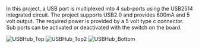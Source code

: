 In this project, a USB port is multiplexed into 4 sub-ports using the USB2514 integrated circuit. The project supports USB2.0 and provides 600mA and 5 volt output. The required power is provided by a 5 volt type c connector. Sub ports can be activated or deactivated with the switch on the board.

![USBHub_Top](https://github.com/user-attachments/assets/1640e7ad-c85c-42e5-8115-a54fd4d4a7d8)
![USBHub_Top2](https://github.com/user-attachments/assets/5d4edeab-feb4-459f-b602-d821b1b0c769)
![USBHub_Bottom](https://github.com/user-attachments/assets/459df769-fa5c-47d6-94dc-eb43d21a0bf3)
